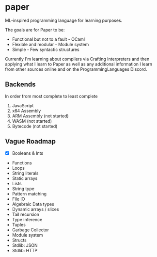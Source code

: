 # paper

ML-inspired programming language for learning purposes.

The goals are for Paper to be:

- Functional but not to a fault - OCaml
- Flexible and modular - Module system
- Simple - Few syntactic structures

Currently I'm learning about compilers via Crafting Interpreters and then applying what I learn to Paper as well as any additional information I learn from other sources online and on the ProgrammingLanguages Discord.

## Backends

In order from most complete to least complete

1. JavaScript
1. x64 Assembly
1. ARM Assembly (not started)
1. WASM (not started)
1. Bytecode (not started)

## Vague Roadmap

- [x] Booleans & Ints
- Functions
- Loops
- String literals
- Static arrays
- Lists
- String type
- Pattern matching
- File IO
- Algebraic Data types
- Dynamic arrays / slices
- Tail recursion
- Type inference
- Tuples
- Garbage Collector
- Module system
- Structs
- Stdlib: JSON
- Stdlib: HTTP
